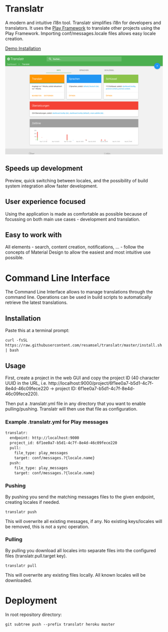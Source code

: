 # Translatr

A modern and intuitive i18n tool. Translatr simplifies i18n for developers and translators. It uses the [Play Framework](http://www.playframework.com) to translate other projects using the Play Framework. Importing conf/messages.locale files allows easy locale creation.

[Demo Installation](https://resamsel-translatr.herokuapp.com/)

![Project Overview Example](docs/images/project.png "Project Overview Example")

## Speeds up development

Preview, quick switching between locales, and the possibility of build system integration allow faster development.

## User experience focused

Using the application is made as comfortable as possible because of focussing on both main use cases - development and translation.

## Easy to work with

All elements - search, content creation, notifications, ... - follow the concepts of Material Design to allow the easiest and most intuitive use possible.

# Command Line Interface

The Command Line Interface allows to manage translations through the command line. Operations can be used in build scripts to automatically retrieve the latest translations.

## Installation

Paste this at a terminal prompt:

```
curl -fsSL https://raw.githubusercontent.com/resamsel/translatr/master/install.sh | bash
```

## Usage

First, create a project in the web GUI and copy the project ID (40 character UUID in the URL, i.e. http://localhost:9000/project/6f1ee0a7-b5d1-4c7f-8e4d-46c09fece220 -> project ID: 6f1ee0a7-b5d1-4c7f-8e4d-46c09fece220).

Then put a .translatr.yml file in any directory that you want to enable pulling/pushing. Translatr will then use that file as configuration.

### Example .translatr.yml for Play messages

```
translatr:
  endpoint: http://localhost:9000
  project_id: 6f1ee0a7-b5d1-4c7f-8e4d-46c09fece220
  pull:
    file_type: play_messages
    target: conf/messages.?{locale.name}
  push:
    file_type: play_messages
    target: conf/messages.?{locale.name}
```

### Pushing

By pushing you send the matching messages files to the given endpoint, creating locales if needed.

```
translatr push
```

This will overwrite all existing messages, if any. No existing keys/locales will be removed, this is not a sync operation.

### Pulling

By pulling you download all locales into separate files into the configured files (translatr.pull.target key).

```
translatr pull
```

This will overwrite any existing files locally. All known locales will be downloaded.

# Deployment

In root repository directory:

```
git subtree push --prefix translatr heroku master
```